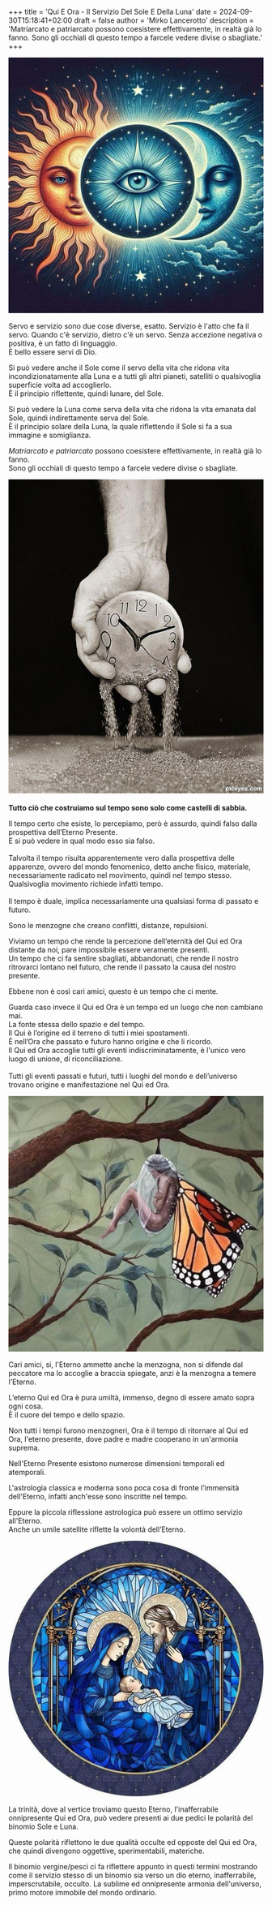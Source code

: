 +++
title = 'Qui E Ora - Il Servizio Del Sole E Della Luna'
date = 2024-09-30T15:18:41+02:00
draft = false
author = 'Mirko Lancerotto'
description = 'Matriarcato e patriarcato possono coesistere effettivamente, in realtà già lo fanno. Sono gli occhiali di questo tempo a farcele vedere divise o sbagliate.'
+++

![Enter image alt description](Images/Ue0_Image_1.jpeg)

Servo e servizio sono due cose diverse, esatto. Servizio è l'atto che fa il servo. Quando c'è servizio, dietro c'è un servo. Senza accezione negativa o positiva, è un fatto di linguaggio.  \
È bello essere servi di Dio.

Si può vedere anche il Sole come il servo della vita che ridona vita incondizionatamente alla Luna e a tutti gli altri pianeti, satelliti o qualsivoglia superficie volta ad accoglierlo. \
È il principio riflettente, quindi lunare, del Sole.

Si può vedere la Luna come serva della vita che ridona la vita emanata dal Sole, quindi indirettamente serva del Sole. \
È il principio solare della Luna, la quale riflettendo il Sole si fa a sua immagine e somiglianza.

*Matriarcato e patriarcato* possono coesistere effettivamente, in realtà già lo fanno.  \
Sono gli occhiali di questo tempo a farcele vedere divise o sbagliate.

![Enter image alt description](Images/D4q_Image_2.jpeg)
 \
 \
**Tutto ciò che costruiamo sul tempo sono solo come castelli di sabbia.**

Il tempo certo che esiste, lo percepiamo, però è assurdo, quindi falso dalla prospettiva dell’Eterno Presente. \
E si può vedere in qual modo esso sia falso. \
 \
Talvolta il tempo risulta apparentemente vero dalla prospettiva delle apparenze, ovvero del mondo fenomenico, detto anche fisico, materiale, necessariamente radicato nel movimento, quindi nel tempo stesso. \
Qualsivoglia movimento richiede infatti tempo. \
 \
Il tempo è duale, implica necessariamente una qualsiasi forma di passato e futuro.

Sono le menzogne che creano conflitti, distanze, repulsioni.

Viviamo un tempo che rende la percezione dell’eternità del Qui ed Ora distante da noi, pare impossibile essere veramente presenti. \
Un tempo che ci fa sentire sbagliati, abbandonati, che rende il nostro ritrovarci lontano nel futuro, che rende il passato la causa del nostro presente.

Ebbene non è così cari amici, questo è un tempo che ci mente.

Guarda caso invece il Qui ed Ora è un tempo ed un luogo che non cambiano mai.  \
La fonte stessa dello spazio e del tempo. \
Il Qui è l’origine ed il terreno di tutti i miei spostamenti. \
È nell’Ora che passato e futuro hanno origine e che li ricordo. \
Il Qui ed Ora accoglie tutti gli eventi indiscriminatamente, è l'unico vero luogo di unione, di riconciliazione. \
 \
Tutti gli eventi passati e futuri, tutti i luoghi del mondo e dell’universo trovano origine e manifestazione nel Qui ed Ora.

![Enter image alt description](Images/osN_Image_3.jpeg)

Cari amici, si, l'Eterno ammette anche la menzogna, non si difende dal peccatore ma lo accoglie a braccia spiegate, anzi è la menzogna a temere l'Eterno.

L’eterno Qui ed Ora è pura umiltà, immenso, degno di essere amato sopra ogni cosa. \
È il cuore del tempo e dello spazio.

Non tutti i tempi furono menzogneri, Ora è il tempo di ritornare al Qui ed Ora, l'eterno presente, dove padre e madre cooperano in un'armonia suprema.

Nell'Eterno Presente esistono numerose dimensioni temporali ed atemporali.

L'astrologia classica e moderna sono poca cosa di fronte l'immensità dell'Eterno, infatti anch'esse sono inscritte nel tempo.

Eppure la piccola riflessione astrologica può essere un ottimo servizio all'Eterno. \
Anche un umile satellite riflette la volontà dell’Eterno.

![Enter image alt description](Images/igV_Image_4.jpeg)

La trinità, dove al vertice troviamo questo Eterno, l'inafferrabile onnipresente Qui ed Ora, può vedere presenti ai due pedici le polarità del binomio Sole e Luna.

Queste polarità riflettono le due qualità occulte ed opposte del Qui ed Ora, che quindi divengono oggettive, sperimentabili, materiche.

Il binomio vergine/pesci ci fa riflettere appunto in questi termini mostrando come il servizio stesso di un binomio sia verso un dio eterno, inafferrabile, imperscrutabile, occulto. La sublime ed onnipresente armonia dell'universo, primo motore immobile del mondo ordinario.
